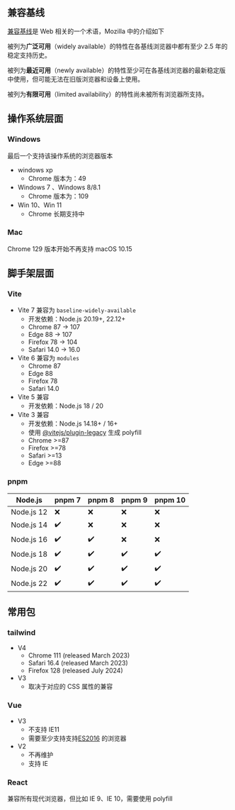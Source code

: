 ## 兼容基线

[兼容基线](https://developer.mozilla.org/zh-CN/docs/Glossary/Baseline/Compatibility)是 Web 相关的一个术语，Mozilla 中的介绍如下

被列为**广泛可用**（widely available）的特性在各基线浏览器中都有至少 2.5 年的稳定支持历史。

被列为**最近可用**（newly available）的特性至少可在各基线浏览器的最新稳定版中使用，但可能无法在旧版浏览器和设备上使用。

被列为**有限可用**（limited availability）的特性尚未被所有浏览器所支持。

## 操作系统层面

### Windows

最后一个支持该操作系统的浏览器版本

- windows xp
  - Chrome 版本为：49
- Windows 7 、Windows 8/8.1
  - Chrome 版本为：109
- Win 10、Win 11 
  - Chrome 长期支持中

### Mac

Chrome 129 版本开始不再支持 macOS 10.15

## 脚手架层面

### Vite

- Vite 7 兼容为 `baseline-widely-available`
  - 开发依赖：Node.js 20.19+, 22.12+
  - Chrome 87 → 107
  - Edge 88 → 107
  - Firefox 78 → 104
  - Safari 14.0 → 16.0
- Vite 6 兼容为 `modules` 
  - Chrome 87
  - Edge 88
  - Firefox 78
  - Safari 14.0
- Vite 5 兼容
  - 开发依赖：Node.js 18 / 20
- Vite 3 兼容
  - 开发依赖：Node.js 14.18+ / 16+
  - 使用 [@vitejs/plugin-legacy](https://github.com/vitejs/vite/tree/main/packages/plugin-legacy) 生成 polyfill
  - Chrome >=87
  - Firefox >=78
  - Safari >=13
  - Edge >=88

### pnpm

| Node.js    | pnpm 7 | pnpm 8 | pnpm 9 | pnpm 10 |
| ---------- | ------ | ------ | ------ | ------- |
| Node.js 12 | ❌      | ❌      | ❌      | ❌       |
| Node.js 14 | ✔️      | ❌      | ❌      | ❌       |
| Node.js 16 | ✔️      | ✔️      | ❌      | ❌       |
| Node.js 18 | ✔️      | ✔️      | ✔️      | ✔️       |
| Node.js 20 | ✔️      | ✔️      | ✔️      | ✔️       |
| Node.js 22 | ✔️      | ✔️      | ✔️      | ✔️       |

## 常用包

### tailwind 

- V4
  - Chrome 111 (released March 2023)
  - Safari 16.4 (released March 2023)
  - Firefox 128 (released July 2024) 
- V3
  - 取决于对应的 CSS 属性的兼容

### Vue

- V3
  - 不支持 IE11
  - 需要至少支持支持[ES2016](https://caniuse.com/es2016) 的浏览器
- V2
  - 不再维护
  - 支持 IE

### React

兼容所有现代浏览器，但比如 IE 9、IE 10，需要使用 polyfill

